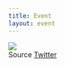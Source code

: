 ```yaml
---
title: Event
layout: event
---
```


<section id="event" class="has-text-centered">
<!-- <div class="title">
    {{site.eventdate}}
</div>
<div class="is-size-3">
    at <a class="is-white" href="{{site.eventlocationurl}}" target="_blank">{{site.eventlocation}}</a>
</div>
<hr> -->
<img src="https://pbs.twimg.com/media/EaF-1W5UcAANPLa?format=png"/>
<br>
Source <a href="https://twitter.com/dc_9111/status/1268618701013528582">Twitter</a>
</section>